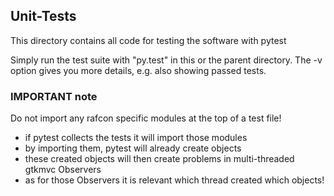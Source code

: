 ## Unit-Tests
This directory contains all code for testing the software with pytest

Simply run the test suite with "py.test" in this or the parent directory. The -v option gives you more details, e.g. also showing passed tests.

### IMPORTANT note

Do not import any rafcon specific modules at the top of a test file!

* if pytest collects the tests it will import those modules
* by importing them, pytest will already create objects
* these created objects will then create problems in multi-threaded gtkmvc Observers
* as for those Observers it is relevant which thread created which objects!
